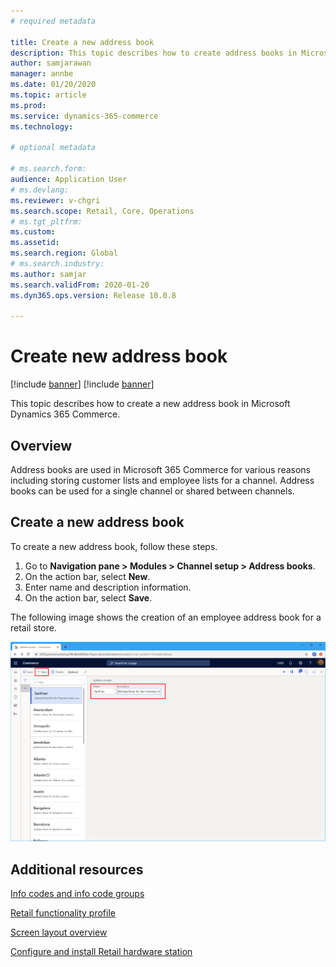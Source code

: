 ```yaml
---
# required metadata

title: Create a new address book
description: This topic describes how to create address books in Microsoft Dynamics 365 Commerce.
author: samjarawan
manager: annbe
ms.date: 01/20/2020
ms.topic: article
ms.prod: 
ms.service: dynamics-365-commerce
ms.technology: 

# optional metadata

# ms.search.form: 
audience: Application User
# ms.devlang: 
ms.reviewer: v-chgri
ms.search.scope: Retail, Core, Operations
# ms.tgt_pltfrm: 
ms.custom: 
ms.assetid: 
ms.search.region: Global
# ms.search.industry: 
ms.author: samjar
ms.search.validFrom: 2020-01-20
ms.dyn365.ops.version: Release 10.0.8

---
```

# Create new address book

[!include [banner](../includes/preview-banner.md)]
[!include [banner](../includes/banner.md)]

This topic describes how to create a new address book in Microsoft Dynamics 365 Commerce.

## Overview

Address books are used in Microsoft 365 Commerce for various reasons including storing customer lists and employee lists for a channel.  Address books can be used for a single channel or shared between channels.

## Create a new address book


To create a new address book, follow these steps.
 
1. Go to **Navigation pane \> Modules \> Channel setup \> Address books**.
1. On the action bar, select **New**.
1. Enter name and description information.
1. On the action bar, select **Save**.

The following image shows the creation of an employee address book for a retail store.

![Employee address book example](media/address-books.png)

## Additional resources

[Info codes and info code groups](../retail/info-codes-retail.md?toc=/dynamics365/commerce/toc.json)  		  

[Retail functionality profile](retail-functionality-profile.md)	  

[Screen layout overview](../retail/pos-screen-layouts.md?toc=/dynamics365/commerce/toc.json)		  

[Configure and install Retail hardware station](../retail/retail-hardware-station-configuration-installation.md?toc=/dynamics365/commerce/toc.json)  
